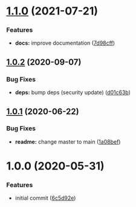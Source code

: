 # [1.1.0](https://github.com/CompactJS/cap/compare/v1.0.2...v1.1.0) (2021-07-21)


### Features

* **docs:** improve documentation ([7d98cff](https://github.com/CompactJS/cap/commit/7d98cffca469ac7aa07df32bb9f1aa7c78fca925))

## [1.0.2](https://github.com/CompactJS/cap/compare/v1.0.1...v1.0.2) (2020-09-07)


### Bug Fixes

* **deps:** bump deps (security update) ([d01c63b](https://github.com/CompactJS/cap/commit/d01c63b4c5de78c71fc17b6357d628f87ec1f92d))

## [1.0.1](https://github.com/CompactJS/cap/compare/v1.0.0...v1.0.1) (2020-06-22)


### Bug Fixes

* **readme:** change master to main ([1a08bef](https://github.com/CompactJS/cap/commit/1a08befd5d03eb345c5cbad40aa7a722c96cd880))

# 1.0.0 (2020-05-31)


### Features

* initial commit ([6c5d92e](https://github.com/CompactJS/cap/commit/6c5d92ea5308a2f1915267c2326f30ffd8da81cd))
